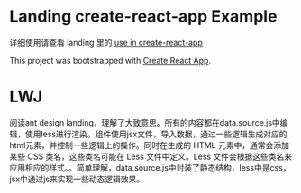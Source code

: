 # Landing create-react-app Example

详细使用请查看 landing 里的 [use in create-react-app](https://landing.ant.design/docs/use/create-react-app)

This project was bootstrapped with [Create React App](https://github.com/facebook/create-react-app).

# LWJ 
阅读ant design landing，理解了大致意思。所有的内容都在data.source.js中编辑，使用less进行渲染。组件使用jsx文件，导入数据，通过一些逻辑生成对应的html元素，并控制一些逻辑上的操作。同时在生成的 HTML 元素中，通常会添加某些 CSS 类名，这些类名可能在 Less 文件中定义。Less 文件会根据这些类名来应用相应的样式。。简单理解，data.source.js中封装了静态结构，less中是css，jsx中通过js来实现一些动态逻辑效果。
